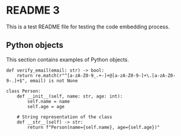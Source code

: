 # README 3

This is a test README file for testing the code embedding process.

## Python objects

This section contains examples of Python objects.

```python:tests/data/example_python_objects.py:verify_email
def verify_email(email: str) -> bool:
    return re.match(r"^[a-zA-Z0-9_.+-]+@[a-zA-Z0-9-]+\.[a-zA-Z0-9-.]+$", email) is not None

```

```python:tests/data/example_python_objects.py:Person
class Person:
    def __init__(self, name: str, age: int):
        self.name = name
        self.age = age

    # String representation of the class
    def __str__(self) -> str:
        return f"Person(name={self.name}, age={self.age})"

```
